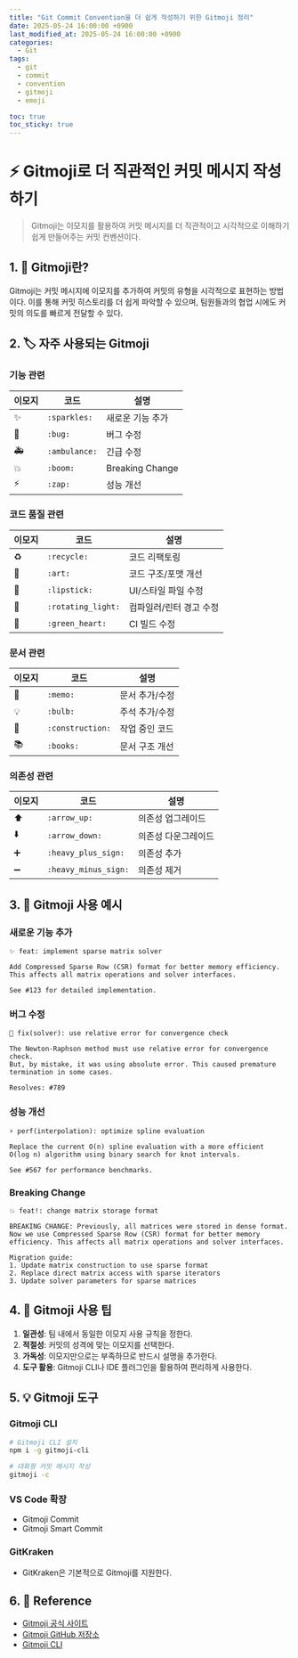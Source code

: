 ```yaml
---
title: "Git Commit Convention을 더 쉽게 작성하기 위한 Gitmoji 정리"
date: 2025-05-24 16:00:00 +0900
last_modified_at: 2025-05-24 16:00:00 +0900
categories:
  - Git
tags:
  - git
  - commit
  - convention
  - gitmoji
  - emoji

toc: true
toc_sticky: true
---
```


# ⚡ Gitmoji로 더 직관적인 커밋 메시지 작성하기

> Gitmoji는 이모지를 활용하여 커밋 메시지를 더 직관적이고 시각적으로 이해하기 쉽게 만들어주는 커밋 컨벤션이다.

## 1. 📝 Gitmoji란?

Gitmoji는 커밋 메시지에 이모지를 추가하여 커밋의 유형을 시각적으로 표현하는 방법이다. 이를 통해 커밋 히스토리를 더 쉽게 파악할 수 있으며, 팀원들과의 협업 시에도 커밋의 의도를 빠르게 전달할 수 있다.

## 2. 🏷️ 자주 사용되는 Gitmoji

### 기능 관련

| 이모지 | 코드 | 설명 |
|--------|------|------|
| ✨ | `:sparkles:` | 새로운 기능 추가 |
| 🐛 | `:bug:` | 버그 수정 |
| 🚑️ | `:ambulance:` | 긴급 수정 |
| 💥 | `:boom:` | Breaking Change |
| ⚡️ | `:zap:` | 성능 개선 |

### 코드 품질 관련

| 이모지 | 코드 | 설명 |
|--------|------|------|
| ♻️ | `:recycle:` | 코드 리팩토링 |
| 🎨 | `:art:` | 코드 구조/포맷 개선 |
| 💄 | `:lipstick:` | UI/스타일 파일 수정 |
| 🚨 | `:rotating_light:` | 컴파일러/린터 경고 수정 |
| 💚 | `:green_heart:` | CI 빌드 수정 |

### 문서 관련

| 이모지 | 코드 | 설명 |
|--------|------|------|
| 📝 | `:memo:` | 문서 추가/수정 |
| 💡 | `:bulb:` | 주석 추가/수정 |
| 🚧 | `:construction:` | 작업 중인 코드 |
| 📚 | `:books:` | 문서 구조 개선 |

### 의존성 관련

| 이모지 | 코드 | 설명 |
|--------|------|------|
| ⬆️ | `:arrow_up:` | 의존성 업그레이드 |
| ⬇️ | `:arrow_down:` | 의존성 다운그레이드 |
| ➕ | `:heavy_plus_sign:` | 의존성 추가 |
| ➖ | `:heavy_minus_sign:` | 의존성 제거 |

## 3. 📄 Gitmoji 사용 예시

### 새로운 기능 추가

```
✨ feat: implement sparse matrix solver

Add Compressed Sparse Row (CSR) format for better memory efficiency.
This affects all matrix operations and solver interfaces.

See #123 for detailed implementation.
```

### 버그 수정

```
🐛 fix(solver): use relative error for convergence check

The Newton-Raphson method must use relative error for convergence check.
But, by mistake, it was using absolute error. This caused premature
termination in some cases.

Resolves: #789
```

### 성능 개선

```
⚡️ perf(interpolation): optimize spline evaluation

Replace the current O(n) spline evaluation with a more efficient
O(log n) algorithm using binary search for knot intervals.

See #567 for performance benchmarks.
```

### Breaking Change

```
💥 feat!: change matrix storage format

BREAKING CHANGE: Previously, all matrices were stored in dense format.
Now we use Compressed Sparse Row (CSR) format for better memory
efficiency. This affects all matrix operations and solver interfaces.

Migration guide:
1. Update matrix construction to use sparse format
2. Replace direct matrix access with sparse iterators
3. Update solver parameters for sparse matrices
```

## 4. 📌 Gitmoji 사용 팁

1. **일관성**: 팀 내에서 동일한 이모지 사용 규칙을 정한다.
2. **적절성**: 커밋의 성격에 맞는 이모지를 선택한다.
3. **가독성**: 이모지만으로는 부족하므로 반드시 설명을 추가한다.
4. **도구 활용**: Gitmoji CLI나 IDE 플러그인을 활용하여 편리하게 사용한다.

## 5. 💡 Gitmoji 도구

### Gitmoji CLI

```bash
# Gitmoji CLI 설치
npm i -g gitmoji-cli

# 대화형 커밋 메시지 작성
gitmoji -c
```

### VS Code 확장

- Gitmoji Commit
- Gitmoji Smart Commit

### GitKraken

- GitKraken은 기본적으로 Gitmoji를 지원한다.

## 6. 🔗 Reference

- [Gitmoji 공식 사이트](https://gitmoji.dev/)
- [Gitmoji GitHub 저장소](https://github.com/carloscuesta/gitmoji)
- [Gitmoji CLI](https://github.com/carloscuesta/gitmoji-cli)
